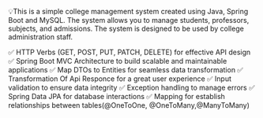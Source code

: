 💡This is a simple college management system created using Java, Spring Boot and MySQL. The system allows you to manage students, professors, subjects, and admissions. The system is designed to be used by college administration staff.

✅ HTTP Verbs (GET, POST, PUT, PATCH, DELETE) for effective API design
✅ Spring Boot MVC Architecture to build scalable and maintainable applications
✅ Map DTOs to Entities for seamless data transformation
✅ Transformation Of Api Responce for a great user experience
✅ Input validation to ensure data integrity
✅ Exception handling to manage errors
✅ Spring Data JPA for database interactions
✅ Mapping for establish relationships between tables(@OneToOne, @OneToMany,@ManyToMany)
